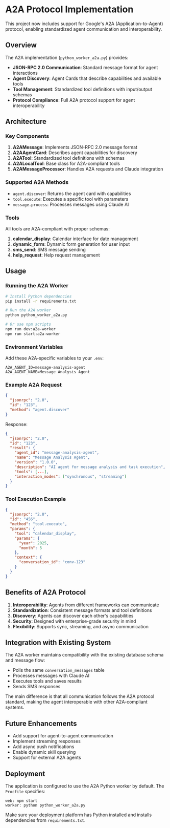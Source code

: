 # A2A Protocol Implementation

This project now includes support for Google's A2A (Application-to-Agent) protocol, enabling standardized agent communication and interoperability.

## Overview

The A2A implementation (`python_worker_a2a.py`) provides:

- **JSON-RPC 2.0 Communication**: Standard message format for agent interactions
- **Agent Discovery**: Agent Cards that describe capabilities and available tools
- **Tool Management**: Standardized tool definitions with input/output schemas
- **Protocol Compliance**: Full A2A protocol support for agent interoperability

## Architecture

### Key Components

1. **A2AMessage**: Implements JSON-RPC 2.0 message format
2. **A2AAgentCard**: Describes agent capabilities for discovery
3. **A2ATool**: Standardized tool definitions with schemas
4. **A2ALocalTool**: Base class for A2A-compliant tools
5. **A2AMessageProcessor**: Handles A2A requests and Claude integration

### Supported A2A Methods

- `agent.discover`: Returns the agent card with capabilities
- `tool.execute`: Executes a specific tool with parameters
- `message.process`: Processes messages using Claude AI

### Tools

All tools are A2A-compliant with proper schemas:

1. **calendar_display**: Calendar interface for date management
2. **dynamic_form**: Dynamic form generation for user input
3. **sms_send**: SMS message sending
4. **help_request**: Help request management

## Usage

### Running the A2A Worker

```bash
# Install Python dependencies
pip install -r requirements.txt

# Run the A2A worker
python python_worker_a2a.py

# Or use npm scripts
npm run dev:a2a-worker
npm run start:a2a-worker
```

### Environment Variables

Add these A2A-specific variables to your `.env`:

```env
A2A_AGENT_ID=message-analysis-agent
A2A_AGENT_NAME=Message Analysis Agent
```

### Example A2A Request

```json
{
  "jsonrpc": "2.0",
  "id": "123",
  "method": "agent.discover"
}
```

Response:
```json
{
  "jsonrpc": "2.0",
  "id": "123",
  "result": {
    "agent_id": "message-analysis-agent",
    "name": "Message Analysis Agent",
    "version": "1.0.0",
    "description": "AI agent for message analysis and task execution",
    "tools": [...],
    "interaction_modes": ["synchronous", "streaming"]
  }
}
```

### Tool Execution Example

```json
{
  "jsonrpc": "2.0",
  "id": "456",
  "method": "tool.execute",
  "params": {
    "tool": "calendar_display",
    "params": {
      "year": 2025,
      "month": 5
    },
    "context": {
      "conversation_id": "conv-123"
    }
  }
}
```

## Benefits of A2A Protocol

1. **Interoperability**: Agents from different frameworks can communicate
2. **Standardization**: Consistent message formats and tool definitions
3. **Discovery**: Agents can discover each other's capabilities
4. **Security**: Designed with enterprise-grade security in mind
5. **Flexibility**: Supports sync, streaming, and async communication

## Integration with Existing System

The A2A worker maintains compatibility with the existing database schema and message flow:

- Polls the same `conversation_messages` table
- Processes messages with Claude AI
- Executes tools and saves results
- Sends SMS responses

The main difference is that all communication follows the A2A protocol standard, making the agent interoperable with other A2A-compliant systems.

## Future Enhancements

- Add support for agent-to-agent communication
- Implement streaming responses
- Add async push notifications
- Enable dynamic skill querying
- Support for external A2A agents

## Deployment

The application is configured to use the A2A Python worker by default. The `Procfile` specifies:

```
web: npm start
worker: python python_worker_a2a.py
```

Make sure your deployment platform has Python installed and installs dependencies from `requirements.txt`.
